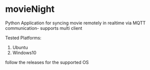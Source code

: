 # movieNight
Python Application for syncing movie remotely in realtime via MQTT communication- supports multi client

Tested Platforms: 
1. Ubuntu
2. Windows10

follow the releases for the supported OS

